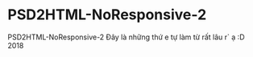# PSD2HTML-NoResponsive-2
PSD2HTML-NoResponsive-2
Đây là những thứ e tự làm từ rất lâu r` ạ :D 2018
